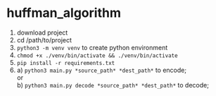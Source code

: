 # huffman_algorithm


1. download project
2. cd /path/to/project
3. `python3 -m venv venv` to create python environment
4. `chmod +x ./venv/bin/activate && ./venv/bin/activate`
5. `pip install -r requirements.txt`
6.                   
   a) `python3 main.py *source_path* *dest_path*` to encode;   
   or   
   b) `python3 main.py decode *source_path* *dest_path*` to decode;
 

